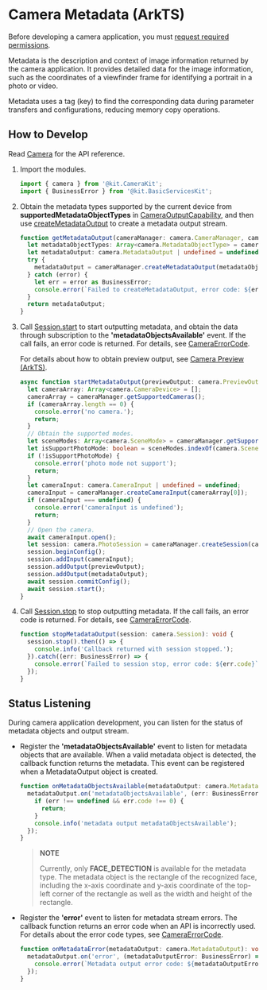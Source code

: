 # Camera Metadata (ArkTS)
<!--Kit: Camera Kit-->
<!--Subsystem: Multimedia-->
<!--Owner: @qano-->
<!--Designer: @leo_ysl-->
<!--Tester: @xchaosioda-->
<!--Adviser: @zengyawen-->

Before developing a camera application, you must [request required permissions](camera-preparation.md).

Metadata is the description and context of image information returned by the camera application. It provides detailed data for the image information, such as the coordinates of a viewfinder frame for identifying a portrait in a photo or video.

Metadata uses a tag (key) to find the corresponding data during parameter transfers and configurations, reducing memory copy operations.

## How to Develop

Read [Camera](../../reference/apis-camera-kit/arkts-apis-camera.md) for the API reference.

1. Import the modules.
   ```ts
   import { camera } from '@kit.CameraKit';
   import { BusinessError } from '@kit.BasicServicesKit';
   ```

2. Obtain the metadata types supported by the current device from **supportedMetadataObjectTypes** in [CameraOutputCapability](../../reference/apis-camera-kit/arkts-apis-camera-i.md#cameraoutputcapability), and then use [createMetadataOutput](../../reference/apis-camera-kit/arkts-apis-camera-CameraManager.md#createmetadataoutput) to create a metadata output stream.

   ```ts
   function getMetadataOutput(cameraManager: camera.CameraManager, cameraOutputCapability: camera.CameraOutputCapability): camera.MetadataOutput | undefined {
     let metadataObjectTypes: Array<camera.MetadataObjectType> = cameraOutputCapability.supportedMetadataObjectTypes;
     let metadataOutput: camera.MetadataOutput | undefined = undefined;
     try {
       metadataOutput = cameraManager.createMetadataOutput(metadataObjectTypes);
     } catch (error) {
       let err = error as BusinessError;
       console.error(`Failed to createMetadataOutput, error code: ${err.code}`);
     }
     return metadataOutput;
   }
   ```

3. Call [Session.start](../../reference/apis-camera-kit/arkts-apis-camera-Session.md#start11) to start outputting metadata, and obtain the data through subscription to the **'metadataObjectsAvailable'** event. If the call fails, an error code is returned. For details, see [CameraErrorCode](../../reference/apis-camera-kit/arkts-apis-camera-e.md#cameraerrorcode).

   For details about how to obtain preview output, see [Camera Preview (ArkTS)](camera-preview.md).

   ```ts
   async function startMetadataOutput(previewOutput: camera.PreviewOutput, metadataOutput: camera.MetadataOutput, cameraManager: camera.CameraManager): Promise<void> {
     let cameraArray: Array<camera.CameraDevice> = [];
     cameraArray = cameraManager.getSupportedCameras();
     if (cameraArray.length == 0) {
       console.error('no camera.');
       return;
     }
     // Obtain the supported modes.
     let sceneModes: Array<camera.SceneMode> = cameraManager.getSupportedSceneModes(cameraArray[0]);
     let isSupportPhotoMode: boolean = sceneModes.indexOf(camera.SceneMode.NORMAL_PHOTO) >= 0;
     if (!isSupportPhotoMode) {
       console.error('photo mode not support');
       return;
     }
     let cameraInput: camera.CameraInput | undefined = undefined;
     cameraInput = cameraManager.createCameraInput(cameraArray[0]);
     if (cameraInput === undefined) {
       console.error('cameraInput is undefined');
       return;
     }
     // Open the camera.
     await cameraInput.open();
     let session: camera.PhotoSession = cameraManager.createSession(camera.SceneMode.NORMAL_PHOTO) as camera.PhotoSession;
     session.beginConfig();
     session.addInput(cameraInput);
     session.addOutput(previewOutput);
     session.addOutput(metadataOutput);
     await session.commitConfig();
     await session.start();
   }
   ```

4. Call [Session.stop](../../reference/apis-camera-kit/arkts-apis-camera-Session.md#stop11) to stop outputting metadata. If the call fails, an error code is returned. For details, see [CameraErrorCode](../../reference/apis-camera-kit/arkts-apis-camera-e.md#cameraerrorcode).
     
   ```ts
   function stopMetadataOutput(session: camera.Session): void {
     session.stop().then(() => {
       console.info('Callback returned with session stopped.');
     }).catch((err: BusinessError) => {
       console.error(`Failed to session stop, error code: ${err.code}`);
     });
   }
   ```

## Status Listening

During camera application development, you can listen for the status of metadata objects and output stream.

- Register the **'metadataObjectsAvailable'** event to listen for metadata objects that are available. When a valid metadata object is detected, the callback function returns the metadata. This event can be registered when a MetadataOutput object is created.
    
  ```ts
  function onMetadataObjectsAvailable(metadataOutput: camera.MetadataOutput): void {
    metadataOutput.on('metadataObjectsAvailable', (err: BusinessError, metadataObjectArr: Array<camera.MetadataObject>) => {
      if (err !== undefined && err.code !== 0) {
        return;
      }
      console.info('metadata output metadataObjectsAvailable');
    });
  }
  ```

  > **NOTE**
  >
  > Currently, only **FACE_DETECTION** is available for the metadata type. The metadata object is the rectangle of the recognized face, including the x-axis coordinate and y-axis coordinate of the top-left corner of the rectangle as well as the width and height of the rectangle.

- Register the **'error'** event to listen for metadata stream errors. The callback function returns an error code when an API is incorrectly used. For details about the error code types, see [CameraErrorCode](../../reference/apis-camera-kit/arkts-apis-camera-e.md#cameraerrorcode).
    
  ```ts
  function onMetadataError(metadataOutput: camera.MetadataOutput): void {
    metadataOutput.on('error', (metadataOutputError: BusinessError) => {
      console.error(`Metadata output error code: ${metadataOutputError.code}`);
    });
  }
  ```
